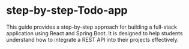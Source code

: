 # step-by-step-Todo-app
This guide provides a step-by-step approach for building a full-stack application using React and Spring Boot. It is designed to help students understand how to integrate a REST API into their projects effectively.
